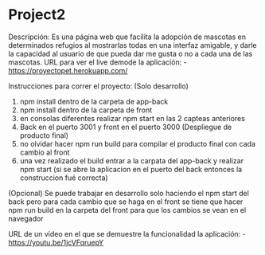 # Project2

Descripción:
Es una página web que facilita la adopción de mascotas en determinados refugios al mostrarlas todas en una interfaz amigable, y darle la capacidad al usuario de que pueda dar me gusta o no a cada una de las mascotas.
URL para ver el live demode la aplicación:
-https://proyectopet.herokuapp.com/

Instrucciones para correr el proyecto:
(Solo desarrollo)
1) npm install dentro de la carpeta de app-back
2) npm install dentro de la carpeta de front
3) en consolas diferentes realizar npm start en las 2 capteas anteriores
4) Back en el puerto 3001 y front en el puerto 3000
(Despliegue de producto final)
5) no olvidar hacer npm run build para compilar el producto final con cada cambio al front
6) una vez realizado el build entrar a la carpata del app-back y realizar npm start (si se abre la aplicacion en el puerto del back entonces la construccion fué correcta)

(Opcional)
Se puede trabajar en desarrollo solo haciendo el npm start del back pero para cada cambio que se haga en el front se tiene que hacer npm run build en la carpeta del front para que los cambios se vean en el navegador

URL de un video en el que se demuestre la funcionalidad la aplicación:
-https://youtu.be/1jcVFqruepY
